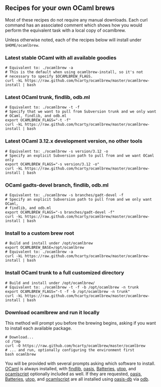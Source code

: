 ## Recipes for your own OCaml brews

Most of these recipes do not require any manual downloads.  Each curl command
has an associated comment which shows how you would perform the equivalent task
with a local copy of ocamlbrew.

Unless otherwise noted, each of the recipes below will install under
`$HOME/ocamlbrew`.

### Latest stable OCaml with all available goodies

    # Equivalent to: ./ocamlbrew -a
    # This is the default when using ocamlbrew-install, so it's not
    # necessary to specify $OCAMLBREW_FLAGS.
    curl -kL https://raw.github.com/hcarty/ocamlbrew/master/ocamlbrew-install | bash

### Latest OCaml trunk, findlib, odb.ml

    # Equivalent to: ./ocamlbrew -t -f
    # Specify that we want to pull from Subversion trunk and we only want
    # OCaml, findlib, and odb.ml
    export OCAMLBREW_FLAGS="-t -f"
    curl -kL https://raw.github.com/hcarty/ocamlbrew/master/ocamlbrew-install | bash

### Latest OCaml 3.12.x development version, no other tools

    # Equivalent to: ./ocamlbrew -s version/3.12 -o
    # Specify an explicit Subversion path to pull from and we want OCaml only
    export OCAMLBREW_FLAGS="-s version/3.12 -o"
    curl -kL https://raw.github.com/hcarty/ocamlbrew/master/ocamlbrew-install | bash

### OCaml gadts-devel branch, findlib, odb.ml

    # Equivalent to: ./ocamlbrew -s branches/gadt-devel -f
    # Specify an explicit Subversion path to pull from and we only want OCaml,
    # findlib, and odb.ml
    export OCAMLBREW_FLAGS="-s branches/gadt-devel -f"
    curl -kL https://raw.github.com/hcarty/ocamlbrew/master/ocamlbrew-install | bash

### Install to a custom brew root

    # Build and install under /opt/ocamlbrew
    export OCAMLBREW_BASE=/opt/ocamlbrew
    # Equivalent to: ./ocamlbrew -a
    curl -kL https://raw.github.com/hcarty/ocamlbrew/master/ocamlbrew-install | bash

### Install OCaml trunk to a full customized directory

    # Build and install under /opt/ocamlbrew/
    # Equivalent to: ./ocamlbrew -t -f -b /opt/ocamlbrew -n trunk
    export OCAMLBREW_FLAGS="-t -f -b /opt/ocamlbrew -n trunk"
    curl -kL https://raw.github.com/hcarty/ocamlbrew/master/ocamlbrew-install | bash

### Download ocamlbrew and run it locally

This method will prompt you before the brewing begins, asking if you want to
install each available package.

    # Download...
    cd /tmp
    curl -O https://raw.github.com/hcarty/ocamlbrew/master/ocamlbrew
    # ... and run, optionally configuring the environment first
    bash ocamlbrew

You will be provided with several prompts asking which software to install.
[OCaml][] is always installed, with [findlib][], [oasis][], [Batteries][],
[utop][], and [ocamlscript][] optionally included as well.  If they are
requested, [oasis][], [Batteries][], [utop][], and [ocamlscript][] are all
installed using [oasis-db][] via [odb][].

[OCaml]: http://caml.inria.fr/ocaml/release.en.html
[findlib]: http://projects.camlcity.org/projects/findlib.html
[odb]: https://github.com/thelema/odb
[oasis]: http://oasis.forge.ocamlcore.org/
[oasis-db]: http://oasis.ocamlcore.org/dev/home
[Batteries]: http://batteries.forge.ocamlcore.org/
[React]: http://erratique.ch/software/react
[Lwt]: http://ocsigen.org/lwt/
[utop]: http://forge.ocamlcore.org/projects/utop/
[ocamlscript]: http://martin.jambon.free.fr/ocamlscript.html
[perlbrew]: http://search.cpan.org/~gugod/App-perlbrew/bin/perlbrew
[PCRE]: http://www.pcre.org/
